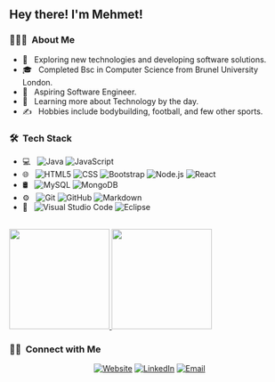 <h2> Hey there! I'm Mehmet!</h2>

<h3> 👨🏻‍💻 &nbsp;About Me </h3>

- 🤔 &nbsp; Exploring new technologies and developing software solutions.
- 🎓 &nbsp; Completed Bsc in Computer Science from Brunel University London.
- 💼 &nbsp; Aspiring Software Engineer.
- 🌱 &nbsp; Learning more about Technology by the day.
- ✍️ &nbsp;  Hobbies include bodybuilding, football, and few other sports.

<h3> 🛠 &nbsp;Tech Stack</h3>

- 💻 &nbsp;
  ![Java](https://img.shields.io/badge/-Java-333333?style=flat&logo=Java&logoColor=007396)
  ![JavaScript](https://img.shields.io/badge/-JavaScript-333333?style=flat&logo=javascript)
- 🌐 &nbsp;
  ![HTML5](https://img.shields.io/badge/-HTML5-333333?style=flat&logo=HTML5)
  ![CSS](https://img.shields.io/badge/-CSS-333333?style=flat&logo=CSS3&logoColor=1572B6)
  ![Bootstrap](https://img.shields.io/badge/-Bootstrap-333333?style=flat&logo=bootstrap&logoColor=563D7C)
  ![Node.js](https://img.shields.io/badge/-Node.js-333333?style=flat&logo=node.js)
  ![React](https://img.shields.io/badge/-React-333333?style=flat&logo=react)
- 🛢 &nbsp;
  ![MySQL](https://img.shields.io/badge/-MySQL-333333?style=flat&logo=mysql)
  ![MongoDB](https://img.shields.io/badge/-MongoDB-333333?style=flat&logo=mongodb)
- ⚙️ &nbsp;
  ![Git](https://img.shields.io/badge/-Git-333333?style=flat&logo=git)
  ![GitHub](https://img.shields.io/badge/-GitHub-333333?style=flat&logo=github)
  ![Markdown](https://img.shields.io/badge/-Markdown-333333?style=flat&logo=markdown)
- 🔧 &nbsp;
  ![Visual Studio Code](https://img.shields.io/badge/-Visual%20Studio%20Code-333333?style=flat&logo=visual-studio-code&logoColor=007ACC)
  ![Eclipse](https://img.shields.io/badge/-Eclipse-333333?style=flat&logo=eclipse-ide&logoColor=2C2255)

<br/>
<a href="https://github.com/GandalfTheJava">
  <img height="180em" src="https://github-readme-stats.vercel.app/api?username=GandalfTheJava&theme=buefy&show_icons=true" />
  <img height="180em" src="https://github-readme-stats.vercel.app/api/top-langs/?username=GandalfTheJava&theme=buefy&layout=compact" />
</a>

<br/>

<h3> 🤝🏻 &nbsp;Connect with Me </h3>

<p align="center">
<a href="https://itismehmet.herokuapp.com/"><img alt="Website" src="https://img.shields.io/badge/Website-www.itismehmet.herokuapp.com/-blue?style=flat-square&logo=google-chrome"></a>
<a href="https://www.linkedin.com/in/%F0%9F%92%BB-mehmet-cimen-016a35152/"><img alt="LinkedIn" src="https://img.shields.io/badge/LinkedIn-www.linkedin.com/in/%F0%9F%92%BB-mehmet-cimen-016a35152/-blue?style=flat-square&logo=linkedin"></a>
<a href="mailto:mehmetcimen23@gmail.com"><img alt="Email" src="https://img.shields.io/badge/Email-mehmetcimen23@gmail.com-blue?style=flat-square&logo=gmail"></a>
</p>
